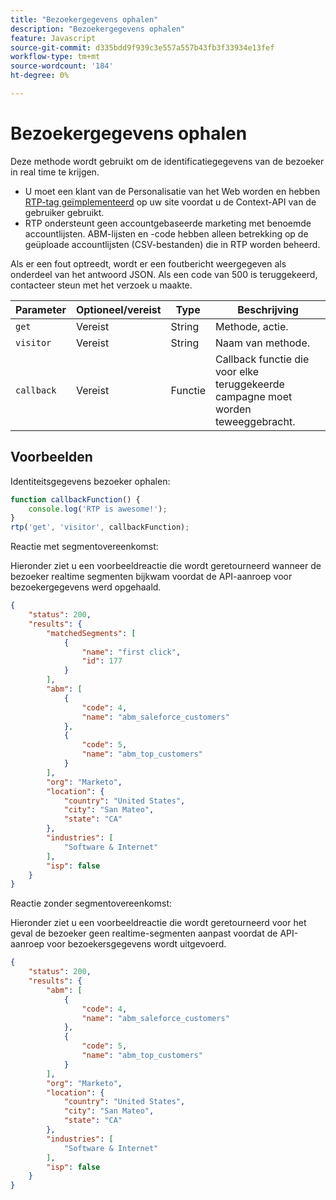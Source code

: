 ```yaml
---
title: "Bezoekergegevens ophalen"
description: "Bezoekergegevens ophalen"
feature: Javascript
source-git-commit: d335bdd9f939c3e557a557b43fb3f33934e13fef
workflow-type: tm+mt
source-wordcount: '184'
ht-degree: 0%

---
```



# Bezoekergegevens ophalen

Deze methode wordt gebruikt om de identificatiegegevens van de bezoeker in real time te krijgen.

- U moet een klant van de Personalisatie van het Web worden en hebben [RTP-tag geïmplementeerd](https://experienceleague.adobe.com/nl/docs/marketo/using/product-docs/web-personalization/rtp-tag-implementation/deploy-the-rtp-javascript) op uw site voordat u de Context-API van de gebruiker gebruikt.
- RTP ondersteunt geen accountgebaseerde marketing met benoemde accountlijsten. ABM-lijsten en -code hebben alleen betrekking op de geüploade accountlijsten (CSV-bestanden) die in RTP worden beheerd.

Als er een fout optreedt, wordt er een foutbericht weergegeven als onderdeel van het antwoord JSON. Als een code van 500 is teruggekeerd, contacteer steun met het verzoek u maakte.

| Parameter | Optioneel/vereist | Type | Beschrijving |
|---|---|---|---|
| `get` | Vereist | String | Methode, actie. |
| `visitor` | Vereist | String | Naam van methode. |
| `callback` | Vereist | Functie | Callback functie die voor elke teruggekeerde campagne moet worden teweeggebracht. |

## Voorbeelden

Identiteitsgegevens bezoeker ophalen:

```javascript
function callbackFunction() {
    console.log('RTP is awesome!');
}
rtp('get', 'visitor', callbackFunction);
```

Reactie met segmentovereenkomst:

Hieronder ziet u een voorbeeldreactie die wordt geretourneerd wanneer de bezoeker realtime segmenten bijkwam voordat de API-aanroep voor bezoekergegevens werd opgehaald.

```json
{
    "status": 200,
    "results": {
        "matchedSegments": [
            {
                "name": "first click",
                "id": 177
            }
        ],
        "abm": [
            {
                "code": 4,
                "name": "abm_saleforce_customers"
            },
            {
                "code": 5,
                "name": "abm_top_customers"
            }
        ],
        "org": "Marketo",
        "location": {
            "country": "United States",
            "city": "San Mateo",
            "state": "CA"
        },
        "industries": [
            "Software & Internet"
        ],
        "isp": false
    }
}
```

Reactie zonder segmentovereenkomst:

Hieronder ziet u een voorbeeldreactie die wordt geretourneerd voor het geval de bezoeker geen realtime-segmenten aanpast voordat de API-aanroep voor bezoekersgegevens wordt uitgevoerd.

```json
{
    "status": 200,
    "results": {
        "abm": [
            {
                "code": 4,
                "name": "abm_saleforce_customers"
            },
            {
                "code": 5,
                "name": "abm_top_customers"
            }
        ],
        "org": "Marketo",
        "location": {
            "country": "United States",
            "city": "San Mateo",
            "state": "CA"
        },
        "industries": [
            "Software & Internet"
        ],
        "isp": false
    }
}
```
